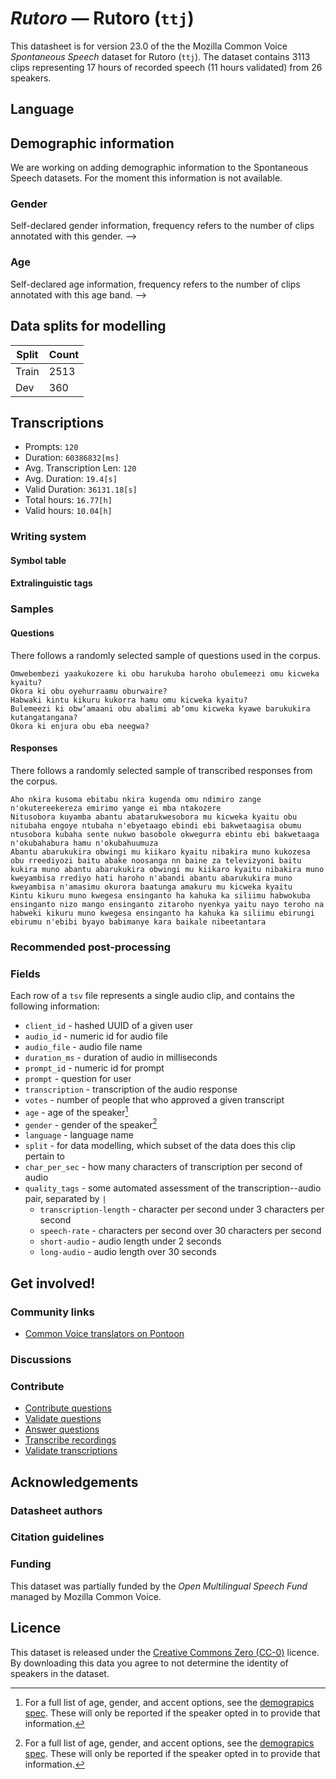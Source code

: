# *Rutoro* &mdash; Rutoro (`ttj`)
This datasheet is for version 23.0 of the the Mozilla Common Voice *Spontaneous Speech* dataset 
for Rutoro (`ttj`). The dataset contains 3113 clips representing 17 hours of recorded
speech (11 hours validated) from 26 speakers.

## Language
<!-- {{LANGUAGE_DESCRIPTION}} -->
<!-- Provide a brief (1-2 paragraph) description of your language -->

## Demographic information
We are working on adding demographic information to the Spontaneous Speech datasets. For the moment this information
is not available.



<!--
The dataset includes the following distribution of age and gender.
<!-- You can get a lot of the information in this section from https://analyzer.cv-toolbox.web.tr/browse -->

### Gender
Self-declared gender information, frequency refers to the number of clips annotated with this gender.
-->



<!--
<!-- {{GENDER_TABLE}} -->
<!-- @ AUTOMATICALLY GENERATED @ -->
<!-- | Gender | Frequency |
|--------|-----------|
| male, masculine | ? |
| undeclared | ? |
| female, feminine | ? | -->

### Age
Self-declared age information, frequency refers to the number of clips annotated with this age band.
-->
<!-- {{AGE_TABLE}} -->
<!-- @ AUTOMATICALLY GENERATED @ -->
<!-- | Age band | Frequency |
|----------|-----------|
| teens | ? |
| twenties | ? |
| thirties | ? |
| fourties | ? |
| fifties | ? |
   ...if other age ranges are present in your data, add rows... -->

## Data splits for modelling



 | Split | Count |
|-|-|
| Train | 2513 |
| Dev | 360 |

<!-- @ AUTOMATICALLY GENERATED @ -->

## Transcriptions

* Prompts: `120`
* Duration: `60386832[ms]`
* Avg. Transcription Len: `120`
* Avg. Duration: `19.4[s]`
* Valid Duration: `36131.18[s]`
* Total hours: `16.77[h]`
* Valid hours: `10.04[h]`

<!-- {{TRANSCRIPTIONS_DESCRIPTION}} -->
<!-- A description of the transcription system used -->

### Writing system
<!-- {{WRITING_SYSTEM_DESCRIPTION}} -->
<!-- @ OPTIONAL @ -->
<!-- A description of the writing system (or writing systems) used in the text corpus -->

#### Symbol table
<!-- {{ALPHABET_TABLE}} -->
<!-- @ OPTIONAL @ -->
<!-- If the writing system is alphabetic, you can include the valid alphabet here -->

#### Extralinguistic tags

### Samples

#### Questions
There follows a randomly selected sample of questions used in the corpus.

```
Omwebembezi yaakukozere ki obu harukuba haroho obulemeezi omu kicweka kyaitu?
Okora ki obu oyehurraamu oburwaire?
Habwaki kintu kikuru kukorra hamu omu kicweka kyaitu?
Bulemeezi ki obwʼamaani obu abalimi abʼomu kicweka kyawe barukukira kutangatangana?
Okora ki enjura obu eba neegwa?
```

<!-- {{QUESTIONS_SAMPLE}} -->

#### Responses
There follows a randomly selected sample of transcribed responses from the corpus.

```
Aho nkira kusoma ebitabu nkira kugenda omu ndimiro zange n'okutereekereza emirimo yange ei mba ntakozere
Nitusobora kuyamba abantu abatarukwesobora mu kicweka kyaitu obu nitubaha engoye ntubaha n'ebyetaago ebindi ebi bakwetaagisa obumu ntusobora kubaha sente nukwo basobole okwegurra ebintu ebi bakwetaaga n'okubahabura hamu n'okubahuumuza
Abantu abarukukira obwingi mu kiikaro kyaitu nibakira muno kukozesa obu rreediyozi baitu abake noosanga nn baine za televizyoni baitu kukira muno abantu abarukukira obwingi mu kiikaro kyaitu nibakira muno kweyambisa rrediyo hati haroho n'abandi abantu abarukukira muno kweyambisa n'amasimu okurora baatunga amakuru mu kicweka kyaitu
Kintu kikuru muno kwegesa ensinganto ha kahuka ka siliimu habwokuba ensinganto nizo mango ensinganto zitaroho nyenkya yaitu nayo teroho na habweki kikuru muno kwegesa ensinganto ha kahuka ka siliimu ebirungi ebirumu n'ebibi byayo babimanye kara baikale nibeetantara

```

<!-- {{TRANSCRIPTIONS_SAMPLE}} -->

### Recommended post-processing
<!-- {{RECOMMENDED_POSTPROCESSING_DESCRIPTION}} -->
<!-- @ OPTIONAL @ -->
<!-- What should people do before they use the data, for example Unicode normalisation or normalisation of extralinguistic tags -->

### Fields
Each row of a `tsv` file represents a single audio clip, and contains the following information:

* `client_id` - hashed UUID of a given user
* `audio_id` - numeric id for audio file
* `audio_file` - audio file name
* `duration_ms` - duration of audio in milliseconds
* `prompt_id` - numeric id for prompt
* `prompt` - question for user
* `transcription` - transcription of the audio response
* `votes` - number of people that who approved a given transcript
* `age` - age of the speaker[^1]
* `gender` - gender of the speaker[^1]
* `language` - language name
* `split` - for data modelling, which subset of the data does this clip pertain to
* `char_per_sec` - how many characters of transcription per second of audio
* `quality_tags` - some automated assessment of the transcription--audio pair, separated by `|`
   * `transcription-length` - character per second under 3 characters per second
   * `speech-rate` - characters per second over 30 characters per second
   * `short-audio` - audio length under 2 seconds
   * `long-audio` - audio length over 30 seconds

#### 
[^1]: For a full list of age, gender, and accent options, see the
[demograpics
spec](https://github.com/common-voice/common-voice/blob/main/web/src/stores/demographics.ts). These
will only be reported if the speaker opted in to provide that
information.

## Get involved!

### Community links

* [Common Voice translators on Pontoon](https://pontoon.mozilla.org/ttj/common-voice/contributors/)

<!-- {{COMMUNITY_LINKS_LIST}} -->
<!-- @ OPTIONAL @ -->
<!-- Links to community chats / fora -->

### Discussions
<!-- {{DISCUSSION_LINKS_LIST}} -->
<!-- @ OPTIONAL @ -->
<!-- Any links to discussions, for example on Discourse or other fora or blogs can be included here -->

### Contribute
* [Contribute questions](https://commonvoice.mozilla.org/spontaneous-speech/beta/question)
* [Validate questions](https://commonvoice.mozilla.org/spontaneous-speech/beta/validate)
* [Answer questions](https://commonvoice.mozilla.org/spontaneous-speech/beta/prompts)
* [Transcribe recordings](https://commonvoice.mozilla.org/spontaneous-speech/beta/transcribe)
* [Validate transcriptions](https://commonvoice.mozilla.org/spontaneous-speech/beta/check-transcript)
<!-- {{CONTRIBUTE_LINKS_LIST}} -->
<!-- Here you can include links for how to contribute to the dataset -->

## Acknowledgements

### Datasheet authors
<!-- {{DATASHEET_AUTHORS_LIST}} -->
<!-- A list in the format of: Your Name <email@email.com> -->

### Citation guidelines
<!-- {{CITATION_DESCRIPTION}} -->
<!-- @ OPTIONAL @ -->
<!-- If you published a paper and would like people to cite it, you can include the BiBTeX here -->

### Funding

This dataset was partially funded by the *Open Multilingual Speech Fund* managed by Mozilla Common Voice.
<!-- {{FUNDING_DESCRIPTION}} -->
<!-- @ OPTIONAL @ -->
<!-- If you received any funding, you can include the acknowledgement here -->

## Licence
This dataset is released under the [Creative Commons Zero (CC-0)](https://creativecommons.org/public-domain/cc0/) licence. By downloading this data
you agree to not determine the identity of speakers in the dataset.
